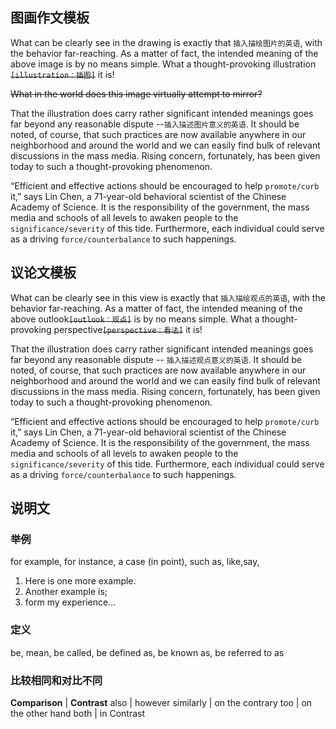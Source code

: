 ## 图画作文模板
What can be clearly see in the drawing is exactly that ``插入描绘图片的英语``, with the behavior far-reaching.
As a matter of fact, the intended meaning of the above image is by no means simple.
What a thought-provoking illustration ~~``[illustration：插图]``~~ it is!

~~What in the world does this image virtually attempt to mirror?~~

That the illustration does carry rather significant intended meanings goes far beyond any reasonable dispute --``插入描述图片意义的英语``.
It should be noted, of course, that such practices are now available anywhere in our neighborhood and around the world and we can easily find bulk of relevant discussions in the mass media.
Rising concern, fortunately, has been given today to such a thought-provoking phenomenon.

“Efficient and effective actions should be encouraged to help `promote/curb` it,” says Lin Chen, a 71-year-old behavioral scientist of the Chinese Academy of Science.
It is the responsibility of the government, the mass media and schools of all levels to awaken people to the `significance/severity` of this tide.
Furthermore, each individual could serve as a driving `force/counterbalance` to such happenings.

## 议论文模板
What can be clearly see in this view is exactly that ``插入描绘观点的英语``, with the behavior far-reaching.
As a matter of fact, the intended meaning of the above outlook~~`[outlook：观点]`~~ is by no means simple.
What a thought-provoking perspective~~`[perspective：看法]`~~ it is!

That the illustration does carry rather significant intended meanings goes far beyond any reasonable dispute -- `插入描述观点意义的英语`.
It should be noted, of course, that such practices are now available anywhere in our neighborhood and around the world and we can easily find bulk of relevant discussions in the mass media.
Rising concern, fortunately, has been given today to such a thought-provoking phenomenon.

“Efficient and effective actions should be encouraged to help `promote/curb` it,” says Lin Chen, a 71-year-old behavioral scientist of the Chinese Academy of Science.
It is the responsibility of the government, the mass media and schools of all levels to awaken people to the `significance/severity` of this tide.
Furthermore, each individual could serve as a driving `force/counterbalance` to such happenings.

## 说明文
### 举例
for example, for instance, a case (in point), such as, like,say,
1. Here is one more example.  
1. Another example is;
1. form my experience...  

### 定义
be, mean, be called, be defined as, be known as, be referred to as  

### 比较相同和对比不同

**Comparison** | **Contrast**
also | however
similarly | on the contrary
too | on the other hand
both | in Contrast
